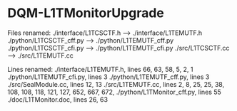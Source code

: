 # DQM-L1TMonitorUpgrade

Files renamed: 
  ./interface/L1TCSCTF.h  -->  ./interface/L1TEMUTF.h
  ./python/L1TCSCTF_cff.py  -->  ./python/L1TEMUTF_cff.py
  ./python/L1TCSCTF_cfi.py  -->  ./python/L1TEMUTF_cfi.py
  ./src/L1TCSCTF.cc -->  ./src/L1TEMUTF.cc

Lines renamed: 
  ./interface/L1TEMUTF.h, lines 66, 63, 58, 5, 2, 1
  ./python/L1TEMUTF_cfi.py, lines 3 
  ./python/L1TEMUTF_cff.py, lines 3
  ./src/SealModule.cc, lines 12, 13
  ./src/L1TEMUTF.cc, lines 2, 8, 25, 25, 38, 108, 108, 118, 121, 127, 652, 667, 672, 
  ./python/L1TMonitor_cff.py, lines 55
  ./doc/L1TMonitor.doc, lines 26, 63
